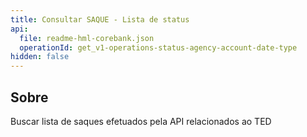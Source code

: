 ```yaml
---
title: Consultar SAQUE - Lista de status
api:
  file: readme-hml-corebank.json
  operationId: get_v1-operations-status-agency-account-date-type
hidden: false
---
```

## Sobre

Buscar lista de saques efetuados pela API relacionados ao TED